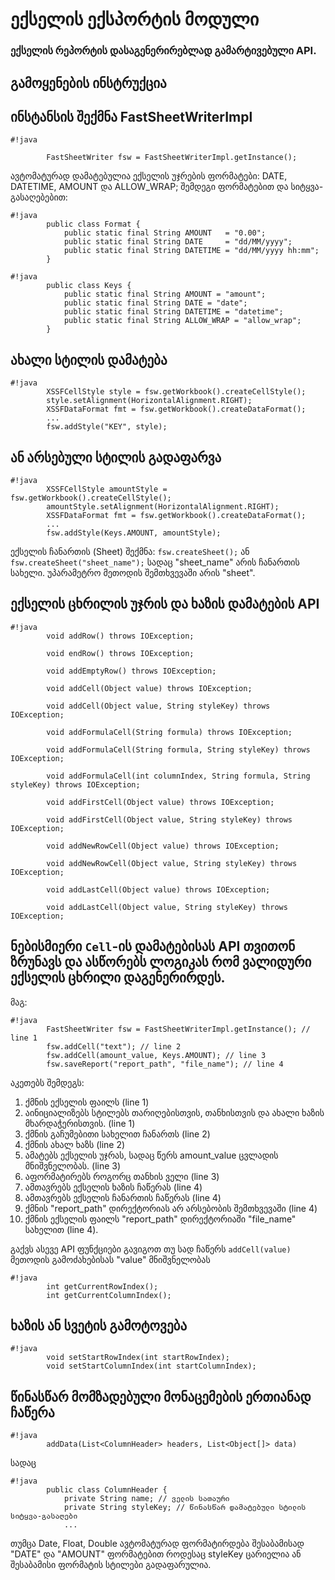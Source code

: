 # ექსელის ექსპორტის მოდული #

### **ექსელის რეპორტის დასაგენერირებლად გამარტივებული API.** ###

## გამოყენების ინსტრუქცია ##

 ## ინსტანსის შექმნა FastSheetWriterImpl ##


```
#!java

		FastSheetWriter fsw = FastSheetWriterImpl.getInstance();
```

ავტომატურად დამატებულია ექსელის უჯრების ფორმატები: DATE, DATETIME, AMOUNT და ALLOW_WRAP; შემდეგი ფორმატებით და სიტყვა-გასაღებებით:

```
#!java
		public class Format {
			public static final String AMOUNT 	= "0.00";
			public static final String DATE 	= "dd/MM/yyyy";
			public static final String DATETIME = "dd/MM/yyyy hh:mm";
		}
```


```
#!java
		public class Keys {
			public static final String AMOUNT = "amount";
			public static final String DATE = "date";
			public static final String DATETIME = "datetime";
			public static final String ALLOW_WRAP = "allow_wrap";
		}
```


## ახალი სტილის დამატება ##
```
#!java
		XSSFCellStyle style = fsw.getWorkbook().createCellStyle();
		style.setAlignment(HorizontalAlignment.RIGHT);
		XSSFDataFormat fmt = fsw.getWorkbook().createDataFormat();
		...
		fsw.addStyle("KEY", style);
```
## ან არსებული სტილის გადაფარვა ##
```
#!java
		XSSFCellStyle amountStyle = fsw.getWorkbook().createCellStyle();
		amountStyle.setAlignment(HorizontalAlignment.RIGHT);
		XSSFDataFormat fmt = fsw.getWorkbook().createDataFormat();
		...
		fsw.addStyle(Keys.AMOUNT, amountStyle);
```

ექსელის ჩანართის (Sheet) შექმნა:  `fsw.createSheet();` ან `fsw.createSheet("sheet_name");`
სადაც "sheet_name" არის ჩანართის სახელი. უპარამეტრო მეთოდის შემთხვევაში არის "sheet".

## ექსელის ცხრილის უჯრის და ხაზის დამატების API  ## 

```
#!java
		void addRow() throws IOException;

		void endRow() throws IOException;

		void addEmptyRow() throws IOException;

		void addCell(Object value) throws IOException;

		void addCell(Object value, String styleKey) throws IOException;

		void addFormulaCell(String formula) throws IOException;

		void addFormulaCell(String formula, String styleKey) throws IOException;

		void addFormulaCell(int columnIndex, String formula, String styleKey) throws IOException;

		void addFirstCell(Object value) throws IOException;

		void addFirstCell(Object value, String styleKey) throws IOException;

		void addNewRowCell(Object value) throws IOException;

		void addNewRowCell(Object value, String styleKey) throws IOException;

		void addLastCell(Object value) throws IOException;

		void addLastCell(Object value, String styleKey) throws IOException;
```

## ნებისმიერი `Cell`-ის დამატებისას API თვითონ ზრუნავს და ასწორებს ლოგიკას რომ ვალიდური ექსელის ცხრილი დაგენერირდეს. ##
 მაგ: 

```
#!java
		FastSheetWriter fsw = FastSheetWriterImpl.getInstance(); // line 1
		fsw.addCell("text"); // line 2
		fsw.addCell(amount_value, Keys.AMOUNT); // line 3
		fsw.saveReport("report_path", "file_name"); // line 4
```
 აკეთებს შემდეგს: 

1.  ქმნის ექსელის ფაილს (line 1)
2. აინიციალიზებს სტილებს თარიღებისთვის, თანხისთვის და ახალი ხაზის მხარდაჭერისთვის. (line 1)
3.  ქმნის გაჩუმებითი სახელით ჩანართს (line 2) 
4.  ქმნის ახალ ხაზს (line 2) 
5.  ამატებს ექსელის უჯრას, სადაც წერს amount_value ცვლადის მნიშვნელობას. (line 3) 
6.  აფორმატირებს როგორც თანხის ველი (line 3) 
7.  ამთავრებს ექსელის ხაზის ჩაწერას (line 4) 
8.  ამთავრებს ექსელის ჩანართის ჩაწერას (line 4) 
9.  ქმნის "report_path" დირექტორიას არ არსებობის შემთხვევაში (line 4) 
10.  ქმნის ექსელის ფაილს "report_path" დირექტორიაში "file_name" სახელით (line 4). 

გაქვს ასევე API ფუნქციები გავიგოთ თუ სად ჩაწერს `addCell(value)` მეთოდის გამოძახებისას "value" მნიშვნელობას

```
#!java
		int getCurrentRowIndex();
		int getCurrentColumnIndex();
```

## ხაზის ან სვეტის გამოტოვება ##

```
#!java
		void setStartRowIndex(int startRowIndex);
		void setStartColumnIndex(int startColumnIndex);
```

## წინასწარ მომზადებული მონაცემების ერთიანად ჩაწერა ##
```
#!java
		addData(List<ColumnHeader> headers, List<Object[]> data)
```
სადაც 
```
#!java
		public class ColumnHeader {
			private String name; // ველის სათაური
			private String styleKey; // წინასწარ დამატებული სტილის სიტყვა-გასაღები
			...
```
თუმცა Date, Float, Double ავტომატურად ფორმატირდება შესაბამისად "DATE" და "AMOUNT" ფორმატებით როდესაც styleKey ცარიელია ან შესაბამისი ფორმატის სტილები გადაფარულია.